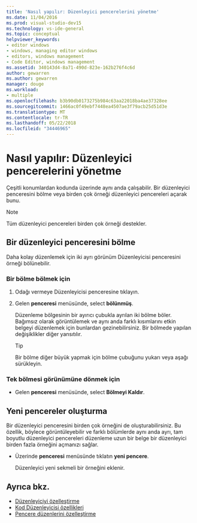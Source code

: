 ```yaml
---
title: 'Nasıl yapılır: Düzenleyici pencerelerini yönetme'
ms.date: 11/04/2016
ms.prod: visual-studio-dev15
ms.technology: vs-ide-general
ms.topic: conceptual
helpviewer_keywords:
- editor windows
- windows, managing editor windows
- editors, windows management
- Code Editor, windows management
ms.assetid: 340143d4-8a71-490d-823e-162b276f4c6d
author: gewarren
ms.author: gewarren
manager: douge
ms.workload:
- multiple
ms.openlocfilehash: b3b90db0173275b984c63aa22018ba4ae37328ee
ms.sourcegitcommit: 1466ac0f49ebf7448ea4507ae3f79acb25d51d3e
ms.translationtype: MT
ms.contentlocale: tr-TR
ms.lasthandoff: 05/22/2018
ms.locfileid: "34446965"
---
```

# <a name="how-to-manage-editor-windows"></a>Nasıl yapılır: Düzenleyici pencerelerini yönetme

Çeşitli konumlardan kodunda üzerinde aynı anda çalışabilir. Bir düzenleyici penceresini bölme veya birden çok örneği düzenleyici pencereleri açarak bunu.

> [!NOTE]
> Tüm düzenleyici pencereleri birden çok örneği destekler.

## <a name="split-an-editor-window"></a>Bir düzenleyici penceresini bölme

Daha kolay düzenlemek için iki ayrı görünüm Düzenleyicisi penceresini örneği bölünebilir.

### <a name="to-split-a-pane"></a>Bir bölme bölmek için

1.  Odağı vermeye Düzenleyicisi penceresine tıklayın.

2.  Gelen **penceresi** menüsünde, select **bölünmüş**.

     Düzenleme bölgesinin bir ayırıcı çubukla ayrılan iki bölme böler. Bağımsız olarak görüntülemek ve aynı anda farklı kısımlarını etkin belgeyi düzenlemek için bunlardan gezinebilirsiniz. Bir bölmede yapılan değişiklikler diğer yansıtılır.

    > [!TIP]
    > Bir bölme diğer büyük yapmak için bölme çubuğunu yukarı veya aşağı sürükleyin.

### <a name="to-return-to-single-pane-view"></a>Tek bölmesi görünümüne dönmek için

-   Gelen **penceresi** menüsünde, select **Bölmeyi Kaldır**.

## <a name="create-new-windows"></a>Yeni pencereler oluşturma

Bir düzenleyici penceresini birden çok örneğini de oluşturabilirsiniz. Bu özellik, böylece görüntüleyebilir ve farklı bölümlerde aynı anda ayrı, tam boyutlu düzenleyici pencereleri düzenleme uzun bir belge bir düzenleyici birden fazla örneğini açmanızı sağlar.

- Üzerinde **penceresi** menüsünde tıklatın **yeni pencere**.

   Düzenleyici yeni sekmeli bir örneğini eklenir.

## <a name="see-also"></a>Ayrıca bkz.

- [Düzenleyiciyi özelleştirme](../ide/customizing-the-editor.md)
- [Kod Düzenleyicisi özellikleri](../ide/writing-code-in-the-code-and-text-editor.md)
- [Pencere düzenlerini özelleştirme](../ide/customizing-window-layouts-in-visual-studio.md)